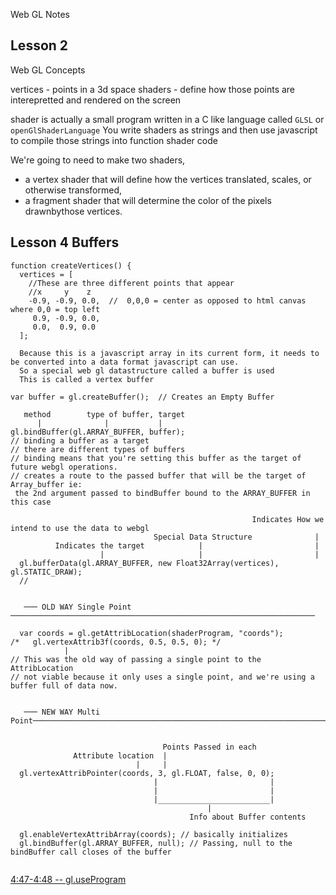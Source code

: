 Web GL Notes

## Lesson 2

<!--
██╗     ███████╗███████╗███████╗ ██████╗ ███╗   ██╗    ██████╗               ██████╗  █████╗ ███████╗██╗ ██████╗    ██╗███╗   ██╗███████╗ ██████╗
██║     ██╔════╝██╔════╝██╔════╝██╔═══██╗████╗  ██║    ╚════██╗              ██╔══██╗██╔══██╗██╔════╝██║██╔════╝    ██║████╗  ██║██╔════╝██╔═══██╗
██║     █████╗  ███████╗███████╗██║   ██║██╔██╗ ██║     █████╔╝    █████╗    ██████╔╝███████║███████╗██║██║         ██║██╔██╗ ██║█████╗  ██║   ██║
██║     ██╔══╝  ╚════██║╚════██║██║   ██║██║╚██╗██║    ██╔═══╝     ╚════╝    ██╔══██╗██╔══██║╚════██║██║██║         ██║██║╚██╗██║██╔══╝  ██║   ██║
███████╗███████╗███████║███████║╚██████╔╝██║ ╚████║    ███████╗              ██████╔╝██║  ██║███████║██║╚██████╗    ██║██║ ╚████║██║     ╚██████╔╝
╚══════╝╚══════╝╚══════╝╚══════╝ ╚═════╝ ╚═╝  ╚═══╝    ╚══════╝              ╚═════╝ ╚═╝  ╚═╝╚══════╝╚═╝ ╚═════╝    ╚═╝╚═╝  ╚═══╝╚═╝      ╚═════╝

-->

Web GL Concepts

vertices - points in a 3d space
shaders -  define how those points are interepretted and rendered on the screen

shader is actually a small program written in a C like language called `GLSL` or `openGlShaderLanguage`
You write shaders as strings and then use javascript to compile those strings into function shader code


We're going to need to make two shaders, 
- a vertex shader that will define how the vertices translated, scales, or otherwise transformed, 
- a fragment shader that will determine the color of the pixels drawnbythose vertices.



## Lesson 4 Buffers

<!--
██╗     ███████╗███████╗███████╗ ██████╗ ███╗   ██╗    ██╗  ██╗    ██████╗ ██╗   ██╗███████╗███████╗███████╗██████╗ ███████╗       ██████╗ ██╗███╗   ██╗██████╗ ██╗███╗   ██╗ ██████╗        ████████╗ █████╗ ██████╗  ██████╗ ███████╗████████╗███████╗
██║     ██╔════╝██╔════╝██╔════╝██╔═══██╗████╗  ██║    ██║  ██║    ██╔══██╗██║   ██║██╔════╝██╔════╝██╔════╝██╔══██╗██╔════╝       ██╔══██╗██║████╗  ██║██╔══██╗██║████╗  ██║██╔════╝        ╚══██╔══╝██╔══██╗██╔══██╗██╔════╝ ██╔════╝╚══██╔══╝██╔════╝
██║     █████╗  ███████╗███████╗██║   ██║██╔██╗ ██║    ███████║    ██████╔╝██║   ██║█████╗  █████╗  █████╗  ██████╔╝███████╗       ██████╔╝██║██╔██╗ ██║██║  ██║██║██╔██╗ ██║██║  ███╗          ██║   ███████║██████╔╝██║  ███╗█████╗     ██║   ███████╗
██║     ██╔══╝  ╚════██║╚════██║██║   ██║██║╚██╗██║    ╚════██║    ██╔══██╗██║   ██║██╔══╝  ██╔══╝  ██╔══╝  ██╔══██╗╚════██║       ██╔══██╗██║██║╚██╗██║██║  ██║██║██║╚██╗██║██║   ██║          ██║   ██╔══██║██╔══██╗██║   ██║██╔══╝     ██║   ╚════██║
███████╗███████╗███████║███████║╚██████╔╝██║ ╚████║         ██║    ██████╔╝╚██████╔╝██║     ██║     ███████╗██║  ██║███████║▄█╗    ██████╔╝██║██║ ╚████║██████╔╝██║██║ ╚████║╚██████╔╝▄█╗       ██║   ██║  ██║██║  ██║╚██████╔╝███████╗   ██║   ███████║
╚══════╝╚══════╝╚══════╝╚══════╝ ╚═════╝ ╚═╝  ╚═══╝         ╚═╝    ╚═════╝  ╚═════╝ ╚═╝     ╚═╝     ╚══════╝╚═╝  ╚═╝╚══════╝╚═╝    ╚═════╝ ╚═╝╚═╝  ╚═══╝╚═════╝ ╚═╝╚═╝  ╚═══╝ ╚═════╝ ╚═╝       ╚═╝   ╚═╝  ╚═╝╚═╝  ╚═╝ ╚═════╝ ╚══════╝   ╚═╝   ╚══════╝

-->
```
function createVertices() {
  vertices = [
    //These are three different points that appear
    //x     y    z
    -0.9, -0.9, 0.0,  //  0,0,0 = center as opposed to html canvas where 0,0 = top left
     0.9, -0.9, 0.0,
     0.0,  0.9, 0.0
  ];

  Because this is a javascript array in its current form, it needs to be converted into a data format javascript can use.
  So a special web gl datastructure called a buffer is used
  This is called a vertex buffer
```

  
  ```
  var buffer = gl.createBuffer();  // Creates an Empty Buffer
  ```
  
  ```
     method        type of buffer, target
        |              |           |
  gl.bindBuffer(gl.ARRAY_BUFFER, buffer);
  // binding a buffer as a target 
  // there are different types of buffers
  // binding means that you're setting this buffer as the target of future webgl operations.
  // creates a route to the passed buffer that will be the target of Array_buffer ie:
   the 2nd argument passed to bindBuffer bound to the ARRAY_BUFFER in this case
  ```  

```                                    
                                                      Indicates How we intend to use the data to webgl
                                Special Data Structure              |
          Indicates the target            |                         |
                    |                     |                         |
  gl.bufferData(gl.ARRAY_BUFFER, new Float32Array(vertices), gl.STATIC_DRAW);
  // 

```


```
  
   ─── OLD WAY Single Point ────────────────────────────────────────────────────────────────────
  
  var coords = gl.getAttribLocation(shaderProgram, "coords");
/*   gl.vertexAttrib3f(coords, 0.5, 0.5, 0); */
            |
// This was the old way of passing a single point to the AttribLocation
// not viable because it only uses a single point, and we're using a buffer full of data now.
```

```
  
   ─── NEW WAY Multi Point────────────────────────────────────────────────────────────────────
                            

                                  Points Passed in each
              Attribute location  |
                            |     |
  gl.vertexAttribPointer(coords, 3, gl.FLOAT, false, 0, 0);
                                |                         |
                                |                         |
                                |_________________________|
                                            |
                                        Info about Buffer contents

  gl.enableVertexAttribArray(coords); // basically initializes 
  gl.bindBuffer(gl.ARRAY_BUFFER, null); // Passing, null to the bindBuffer call closes of the buffer

```
```

```


[4:47-4:48 -- gl.useProgram](https://egghead.io/lessons/webgl-introduction-to-webgl-shaders)


<!--
██╗    ██╗███████╗██████╗  ██████╗ ██╗         ███████╗██╗   ██╗███╗   ██╗██████╗  █████╗ ███╗   ███╗███████╗███╗   ██╗████████╗ █████╗ ██╗     ███████╗    ██╗     ██╗███╗   ██╗██╗  ██╗
██║    ██║██╔════╝██╔══██╗██╔════╝ ██║         ██╔════╝██║   ██║████╗  ██║██╔══██╗██╔══██╗████╗ ████║██╔════╝████╗  ██║╚══██╔══╝██╔══██╗██║     ██╔════╝    ██║     ██║████╗  ██║██║ ██╔╝
██║ █╗ ██║█████╗  ██████╔╝██║  ███╗██║         █████╗  ██║   ██║██╔██╗ ██║██║  ██║███████║██╔████╔██║█████╗  ██╔██╗ ██║   ██║   ███████║██║     ███████╗    ██║     ██║██╔██╗ ██║█████╔╝
██║███╗██║██╔══╝  ██╔══██╗██║   ██║██║         ██╔══╝  ██║   ██║██║╚██╗██║██║  ██║██╔══██║██║╚██╔╝██║██╔══╝  ██║╚██╗██║   ██║   ██╔══██║██║     ╚════██║    ██║     ██║██║╚██╗██║██╔═██╗
╚███╔███╔╝███████╗██████╔╝╚██████╔╝███████╗    ██║     ╚██████╔╝██║ ╚████║██████╔╝██║  ██║██║ ╚═╝ ██║███████╗██║ ╚████║   ██║   ██║  ██║███████╗███████║    ███████╗██║██║ ╚████║██║  ██╗
 ╚══╝╚══╝ ╚══════╝╚═════╝  ╚═════╝ ╚══════╝    ╚═╝      ╚═════╝ ╚═╝  ╚═══╝╚═════╝ ╚═╝  ╚═╝╚═╝     ╚═╝╚══════╝╚═╝  ╚═══╝   ╚═╝   ╚═╝  ╚═╝╚══════╝╚══════╝    ╚══════╝╚═╝╚═╝  ╚═══╝╚═╝  ╚═╝


[Web GL 1](https://webglfundamentals.org/)


-->


<!-- https://www.npmjs.com/package/vue-unity-webgl -->